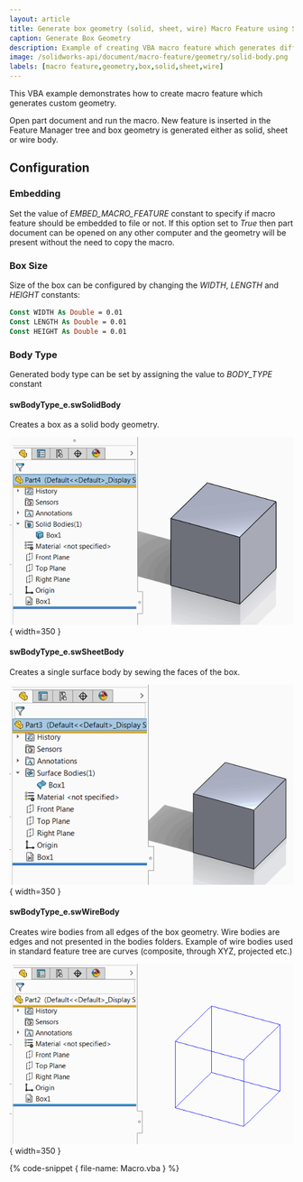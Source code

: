 ```yaml
---
layout: article
title: Generate box geometry (solid, sheet, wire) Macro Feature using SOLIDWORKS API
caption: Generate Box Geometry
description: Example of creating VBA macro feature which generates different types of box geometry (solid, sheet, wire) using SOLIDWORKS API
image: /solidworks-api/document/macro-feature/geometry/solid-body.png
labels: [macro feature,geometry,box,solid,sheet,wire]
---
```

This VBA example demonstrates how to create macro feature which generates custom geometry.

Open part document and run the macro. New feature is inserted in the Feature Manager tree and box geometry is generated either as solid, sheet or wire body.

## Configuration

### Embedding

Set the value of *EMBED_MACRO_FEATURE* constant to specify if macro feature should be embedded to file or not. If this option set to *True* then part document can be opened on any other computer and the geometry will be present without the need to copy the macro.

### Box Size

Size of the box can be configured by changing the *WIDTH*, *LENGTH* and *HEIGHT* constants:

~~~ vb
Const WIDTH As Double = 0.01
Const LENGTH As Double = 0.01
Const HEIGHT As Double = 0.01
~~~

### Body Type

Generated body type can be set by assigning the value to *BODY_TYPE* constant

#### swBodyType_e.swSolidBody

Creates a box as a solid body geometry.

![Macro feature generates solid body](solid-body.png){ width=350 }

#### swBodyType_e.swSheetBody

Creates a single surface body by sewing the faces of the box.

![Macro feature generates surface (sheet) body](surface-body.png){ width=350 }

#### swBodyType_e.swWireBody

Creates wire bodies from all edges of the box geometry. Wire bodies are edges and not presented in the bodies folders. Example of wire bodies used in standard feature tree are curves (composite, through XYZ, projected etc.)

![Macro feature generates wire body](wire-body.png){ width=350 }

{% code-snippet { file-name: Macro.vba } %}
